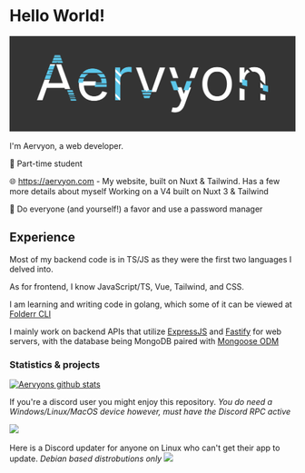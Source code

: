 # Hello World!

<p>
    <img src="https://github.com/Aervyon/Aervyon/blob/master/New-Header.svg?raw=true" alt="A small banner, you aren't missing much. It's just a fancy typographical banner of the name 'Aervyon'" width="1500px"></i>
</p>

I'm Aervyon, a web developer.

🏫 Part-time student

🌐 https://aervyon.com - My website, built on Nuxt & Tailwind. Has a few more details about myself
Working on a V4 built on Nuxt 3 & Tailwind

🔑 Do everyone (and yourself!) a favor and use a password manager

## Experience

Most of my backend code is in TS/JS as they were the first two languages I delved into.

As for frontend, I know JavaScript/TS, Vue, Tailwind, and CSS.

I am learning and writing code in golang, which some of it can be viewed at [Folderr CLI](https://github.com/Folderr/folderr-cli)

I mainly work on backend APIs that utilize <a href="https://expressjs.com">ExpressJS</a> and <a href="https://fastify.io">Fastify</a> for web servers, with the database being MongoDB paired with <a href="https://https://mongoosejs.com/">Mongoose ODM</a>

### Statistics & projects

[![Aervyons github stats](https://github-readme-stats.vercel.app/api?username=Aervyon&hide=["contribs","issues","prs"]&show_icons=true&hide_rank=true&bg_color=464646&text_color=ffffff&title_color=77C8FF)](https://github.com/Aervyon)

If you're a discord user you might enjoy this repository. *You do need a Windows/Linux/MacOS device however, must have the Discord RPC active*

<a href="https://github.com/Aervyon/jsLiam">
  <img src="https://github-readme-stats.vercel.app/api/pin/?username=Aervyon&repo=jsLiam&bg_color=464646&text_color=ffffff&title_color=77C8FF" />
</a>

Here is a Discord updater for anyone on Linux who can't get their app to update. *Debian based distrobutions only*
<a href="https://github.com/Aervyon/discord-updaters">
  <img src="https://github-readme-stats.vercel.app/api/pin/?username=Aervyon&repo=discord-updaters&bg_color=464646&text_color=ffffff&title_color=77C8FF" />
</a>
